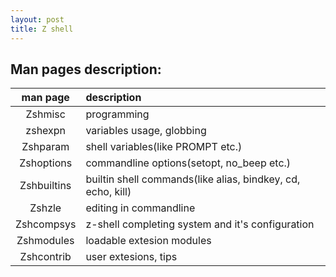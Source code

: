 ```yaml
---
layout: post
title: Z shell
---
```


Man pages description:
----------------------

| man page    | description                                                 |
|:-----------:|:------------------------------------------------------------|
| Zshmisc     | programming                                                 |
| zshexpn     | variables usage, globbing                                   |
| Zshparam    | shell variables(like PROMPT etc.)                           |
| Zshoptions  | commandline options(setopt, no_beep etc.)                   |
| Zshbuiltins | builtin shell commands(like alias, bindkey, cd, echo, kill) |
| Zshzle      | editing in commandline                                      |
| Zshcompsys  | z-shell completing system and it's configuration            |
| Zshmodules  | loadable extesion modules                                   |
| Zshcontrib  | user extesions, tips                                        |
